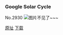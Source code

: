 ### Google Solar Cycle
No.2930
![图片不见了~~~](https://imgs.xkcd.com/comics/google_solar_cycle.png)

[原址](https://xkcd.com//2930) [下载](https://imgs.xkcd.com/comics/google_solar_cycle.png)

